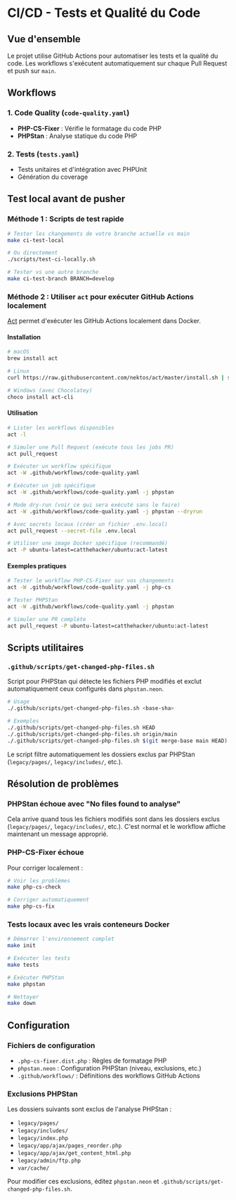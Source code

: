 # CI/CD - Tests et Qualité du Code

## Vue d'ensemble

Le projet utilise GitHub Actions pour automatiser les tests et la qualité du code. Les workflows s'exécutent automatiquement sur chaque Pull Request et push sur `main`.

## Workflows

### 1. Code Quality (`code-quality.yaml`)
- **PHP-CS-Fixer** : Vérifie le formatage du code PHP
- **PHPStan** : Analyse statique du code PHP

### 2. Tests (`tests.yaml`)
- Tests unitaires et d'intégration avec PHPUnit
- Génération du coverage

## Test local avant de pusher

### Méthode 1 : Scripts de test rapide

```bash
# Tester les changements de votre branche actuelle vs main
make ci-test-local

# Ou directement
./scripts/test-ci-locally.sh

# Tester vs une autre branche
make ci-test-branch BRANCH=develop
```

### Méthode 2 : Utiliser `act` pour exécuter GitHub Actions localement

[Act](https://github.com/nektos/act) permet d'exécuter les GitHub Actions localement dans Docker.

#### Installation

```bash
# macOS
brew install act

# Linux
curl https://raw.githubusercontent.com/nektos/act/master/install.sh | sudo bash

# Windows (avec Chocolatey)
choco install act-cli
```

#### Utilisation

```bash
# Lister les workflows disponibles
act -l

# Simuler une Pull Request (exécute tous les jobs PR)
act pull_request

# Exécuter un workflow spécifique
act -W .github/workflows/code-quality.yaml

# Exécuter un job spécifique
act -W .github/workflows/code-quality.yaml -j phpstan

# Mode dry-run (voir ce qui sera exécuté sans le faire)
act -W .github/workflows/code-quality.yaml -j phpstan --dryrun

# Avec secrets locaux (créer un fichier .env.local)
act pull_request --secret-file .env.local

# Utiliser une image Docker spécifique (recommandé)
act -P ubuntu-latest=catthehacker/ubuntu:act-latest
```

#### Exemples pratiques

```bash
# Tester le workflow PHP-CS-Fixer sur vos changements
act -W .github/workflows/code-quality.yaml -j php-cs

# Tester PHPStan
act -W .github/workflows/code-quality.yaml -j phpstan

# Simuler une PR complète
act pull_request -P ubuntu-latest=catthehacker/ubuntu:act-latest
```

## Scripts utilitaires

### `.github/scripts/get-changed-php-files.sh`

Script pour PHPStan qui détecte les fichiers PHP modifiés et exclut automatiquement ceux configurés dans `phpstan.neon`.

```bash
# Usage
./.github/scripts/get-changed-php-files.sh <base-sha>

# Exemples
./.github/scripts/get-changed-php-files.sh HEAD
./.github/scripts/get-changed-php-files.sh origin/main
./.github/scripts/get-changed-php-files.sh $(git merge-base main HEAD)
```

Le script filtre automatiquement les dossiers exclus par PHPStan (`legacy/pages/`, `legacy/includes/`, etc.).

## Résolution de problèmes

### PHPStan échoue avec "No files found to analyse"

Cela arrive quand tous les fichiers modifiés sont dans les dossiers exclus (`legacy/pages/`, `legacy/includes/`, etc.).
C'est normal et le workflow affiche maintenant un message approprié.

### PHP-CS-Fixer échoue

Pour corriger localement :
```bash
# Voir les problèmes
make php-cs-check

# Corriger automatiquement
make php-cs-fix
```

### Tests locaux avec les vrais conteneurs Docker

```bash
# Démarrer l'environnement complet
make init

# Exécuter les tests
make tests

# Exécuter PHPStan
make phpstan

# Nettoyer
make down
```

## Configuration

### Fichiers de configuration

- `.php-cs-fixer.dist.php` : Règles de formatage PHP
- `phpstan.neon` : Configuration PHPStan (niveau, exclusions, etc.)
- `.github/workflows/` : Définitions des workflows GitHub Actions

### Exclusions PHPStan

Les dossiers suivants sont exclus de l'analyse PHPStan :
- `legacy/pages/`
- `legacy/includes/`
- `legacy/index.php`
- `legacy/app/ajax/pages_reorder.php`
- `legacy/app/ajax/get_content_html.php`
- `legacy/admin/ftp.php`
- `var/cache/`

Pour modifier ces exclusions, éditez `phpstan.neon` et `.github/scripts/get-changed-php-files.sh`.